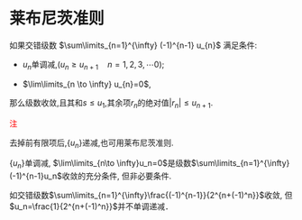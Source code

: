 # 莱布尼茨准则

如果交错级数 $\sum\limits_{n=1}^{\infty} (-1)^{n-1} u_{n}$ 满足条件:

- $u_n$单调减,($u_{n} \geqslant u_{n+1} \quad n=1,2,3,\cdots 0$);

- $\lim\limits_{n \to \infty} u_{n}=0$,

那么级数收敛,且其和$s \leqslant u_{1}$,其余项$r_{n}$的绝对值$|r_{n}| \leqslant u_{n+1}$.

<font color=Red>注</font>

去掉前有限项后,{$u_n$}递减,也可用莱布尼茨准则.

$\{u_n\}$单调减, $\lim\limits_{n\to \infty}u_n=0$是级数$\sum\limits_{n=1}^{\infty}(-1)^{n-1}u_n$收敛的充分条件, 但非必要条件.

如交错级数$\sum\limits_{n=1}^{\infty}\frac{(-1)^{n-1}}{2^{n+(-1)^n}}$收敛, 但$u_n=\frac{1}{2^{n+(-1)^n}}$并不单调递减．
